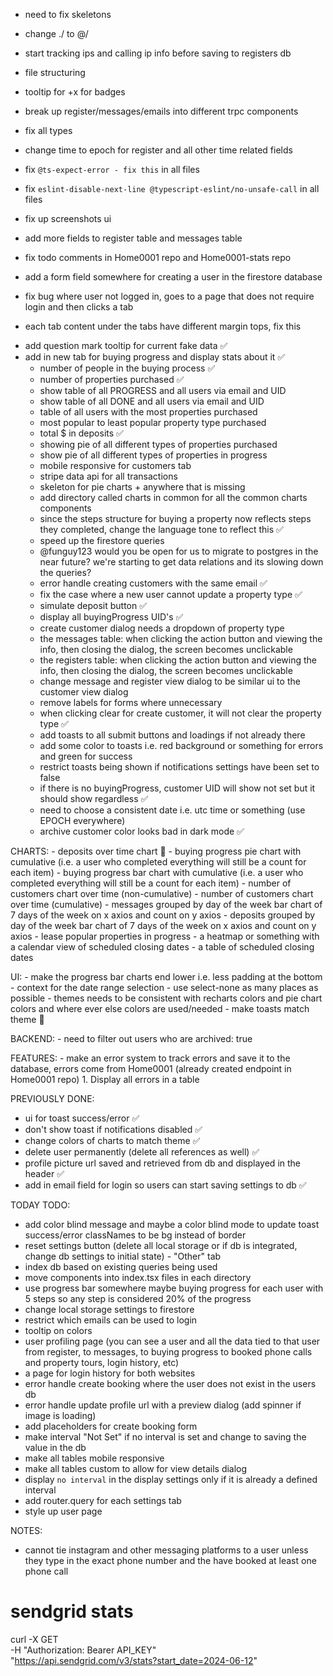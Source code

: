 - need to fix skeletons
- change ./ to @/
- start tracking ips and calling ip info before saving to registers db
- file structuring
- tooltip for +x for badges
- break up register/messages/emails into different trpc components
- fix all types

- change time to epoch for register and all other time related fields
- fix `@ts-expect-error - fix this` in all files
- fix `eslint-disable-next-line @typescript-eslint/no-unsafe-call` in all files
- fix up screenshots ui
- add more fields to register table and messages table
- fix todo comments in Home0001 repo and Home0001-stats repo
- add a form field somewhere for creating a user in the firestore database
- fix bug where user not logged in, goes to a page that does not require login and then clicks a tab
- each tab content under the tabs have different margin tops, fix this

<!-- PROPERTY BUYING PROGRESS STATS -->
- add question mark tooltip for current fake data ✅
- add in new tab for buying progress and display stats about it ✅
    - number of people in the buying process ✅
    - number of properties purchased ✅
    - show table of all PROGRESS and all users via email and UID
    - show table of all DONE and all users via email and UID
    - table of all users with the most properties purchased
    - most popular to least popular property type purchased
    - total $ in deposits ✅
    - showing pie of all different types of properties purchased
    - show pie of all different types of properties in progress
    - mobile responsive for customers tab
    - stripe data api for all transactions
    - skeleton for pie charts + anywhere that is missing
    - add directory called charts in common for all the common charts components
    - since the steps structure for buying a property now reflects steps they completed, change the language tone to reflect this ✅
    - speed up the firestore queries
    - @funguy123 would you be open for us to migrate to postgres in the near future? we're starting to get data relations and its slowing down the queries?
    - error handle creating customers with the same email ✅
    - fix the case where a new user cannot update a property type ✅
    - simulate deposit button ✅
    - display all buyingProgress UID's ✅
    - create customer dialog needs a dropdown of property type
    - the messages table: when clicking the action button and viewing the info, then closing the dialog, the screen becomes unclickable
    - the registers table: when clicking the action button and viewing the info, then closing the dialog, the screen becomes unclickable
    - change message and register view dialog to be similar ui to the customer view dialog
    - remove labels for forms where unnecessary
    - when clicking clear for create customer, it will not clear the property type ✅
    - add toasts to all submit buttons and loadings if not already there
    - add some color to toasts i.e. red background or something for errors and green for success
    - restrict toasts being shown if notifications settings have been set to false
    - if there is no buyingProgress, customer UID will show not set but it should show regardless ✅
    - need to choose a consistent date i.e. utc time or something (use EPOCH everywhere)
    - archive customer color looks bad in dark mode ✅

CHARTS:
    - deposits over time chart 🔄
    - buying progress pie chart with cumulative (i.e. a user who completed everything will still be a count for each item)
    - buying progress bar chart with cumulative (i.e. a user who completed everything will still be a count for each item)
    - number of customers chart over time (non-cumulative)
    - number of customers chart over time (cumulative)
    - messages grouped by day of the week bar chart of 7 days of the week on x axios and count on y axios
    - deposits grouped by day of the week bar chart of 7 days of the week on x axios and count on y axios
    - lease popular properties in progress
    - a heatmap or something with a calendar view of scheduled closing dates
    - a table of scheduled closing dates

UI:
    - make the progress bar charts end lower i.e. less padding at the bottom
    - context for the date range selection
    - use select-none as many places as possible
    - themes needs to be consistent with recharts colors and pie chart colors and where ever else colors are used/needed
    - make toasts match theme 🔄

BACKEND:
    - need to filter out users who are archived: true

FEATURES:
    - make an error system to track errors and save it to the database, errors come from Home0001 (already created endpoint in Home0001 repo)
        1. Display all errors in a table

PREVIOUSLY DONE:
- ui for toast success/error ✅
- don't show toast if notifications disabled ✅
- change colors of charts to match theme ✅
- delete user permanently (delete all references as well) ✅
- profile picture url saved and retrieved from db and displayed in the header ✅
- add in email field for login so users can start saving settings to db ✅

TODAY TODO:
- add color blind message and maybe a color blind mode to update toast success/error classNames to be bg instead of border
- reset settings button (delete all local storage or if db is integrated, change db settings to initial state) - "Other" tab
- index db based on existing queries being used
- move components into index.tsx files in each directory
- use progress bar somewhere maybe buying progress for each user with 5 steps so any step is considered 20% of the progress
- change local storage settings to firestore
- restrict which emails can be used to login
- tooltip on colors
- user profiling page (you can see a user and all the data tied to that user from register, to messages, to buying progress to booked phone calls and property tours, login history, etc)
- a page for login history for both websites
- error handle create booking where the user does not exist in the users db
- error handle update profile url with a preview dialog (add spinner if image is loading)
- add placeholders for create booking form
- make interval "Not Set" if no interval is set and change to saving the value in the db
- make all tables mobile responsive
- make all tables custom to allow for view details dialog
- display `no interval` in the display settings only if it is already a defined interval
- add router.query for each settings tab
- style up user page



NOTES:
- cannot tie instagram and other messaging platforms to a user unless they type in the exact phone number and the have booked at least one phone call

# sendgrid stats
curl -X GET \
  -H "Authorization: Bearer API_KEY"\
  "https://api.sendgrid.com/v3/stats?start_date=2024-06-12"

